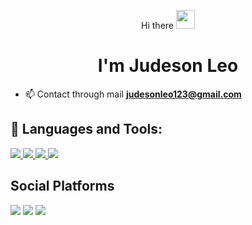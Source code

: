 <p align="center">  Hi there <img src="https://raw.githubusercontent.com/MartinHeinz/MartinHeinz/master/wave.gif" width="30px">  </p>

<h1 align="center">I'm Judeson Leo </h1>

<!--
**judesonleo/judesonleo** is a ✨ _special_ ✨ repository because its `README.md` (this file) appears on your GitHub profile.

Here are some ideas to get you started:

- 🔭 I’m currently working on ...
- 🌱 I’m currently learning ...
- 👯 I’m looking to collaborate on ...
- 🤔 I’m looking for help with ...
- 💬 Ask me about ...
- 📫 How to reach me: ...
- 😄 Pronouns: ...
- ⚡ Fun fact: ...
-->
- 📫 Contact through mail  **judesonleo123@gmail.com**

## 🚀 Languages and Tools: 

<a href="https://www.w3.org/html/" target="_blank"> <img src="https://img.icons8.com/color/48/000000/html-5.png"/> </a> 
<a href="https://www.w3schools.com/css/" target="_blank"> <img src="https://img.icons8.com/color/48/000000/css3.png"/> </a> 
<a href="https://developer.mozilla.org/en-US/docs/Web/JavaScript" target="_blank"> <img src="https://img.icons8.com/color/48/000000/javascript.png"/> </a> 
<a href="https://reactjs.org/" target="_blank"> <img src="https://img.icons8.com/color/48/000000/react-native.png"/> </a>


## Social Platforms
<p align="left">

<a href = "https://www.linkedin.com/in/judeson-leo/"><img src="https://img.icons8.com/fluent/48/000000/linkedin.png"/></a>
<a href = "https://twitter.com/Judesonleo"><img src="https://img.icons8.com/fluent/48/000000/twitter.png"/></a>
<a href = "https://www.instagram.com/judeson_leo/"><img src="https://img.icons8.com/fluent/48/000000/instagram-new.png"/></a>


</p>
